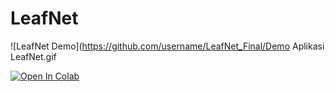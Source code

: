 # LeafNet

![LeafNet Demo](https://github.com/username/LeafNet_Final/Demo Aplikasi LeafNet.gif

[![Open In Colab](https://colab.research.google.com/assets/colab-badge.svg)](https://colab.research.google.com/drive/1R6y94sJqalw0AmQUV_D1DJl9VapXvZQq?usp=sharing)
